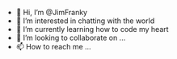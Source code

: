 - 👋 Hi, I’m @JimFranky
- 👀 I’m interested in chatting with the world
- 🌱 I’m currently learning how to code my heart
- 💞️ I’m looking to collaborate on ...
- 📫 How to reach me ...

<!---
JimFranky/JimFranky is a ✨ special ✨ repository because its `README.md` (this file) appears on your GitHub profile.
You can click the Preview link to take a look at your changes.
--->
